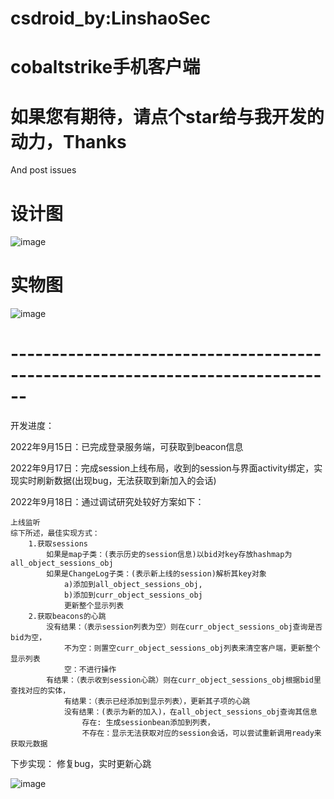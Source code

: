 # csdroid_by:LinshaoSec
# cobaltstrike手机客户端


  
# 如果您有期待，请点个star给与我开发的动力，Thanks
And post issues


# 设计图

![image](https://user-images.githubusercontent.com/96420060/190606092-c3241505-e2de-4752-8260-38ec344ea4e7.png)

# 实物图
![image](https://user-images.githubusercontent.com/96420060/190607040-65c8a637-4035-4f85-88ac-defd390acab9.png)

# ------------------------------------------------------------------------------

开发进度：

2022年9月15日：已完成登录服务端，可获取到beacon信息

2022年9月17日：完成session上线布局，收到的session与界面activity绑定，实现实时刷新数据(出现bug，无法获取到新加入的会话)

2022年9月18日：通过调试研究处较好方案如下：

    上线监听
	综下所述，最佳实现方式：
		1.获取sessions
			如果是map子类：(表示历史的session信息)以bid对key存放hashmap为all_object_sessions_obj
			如果是ChangeLog子类：(表示新上线的session)解析其key对象
				a)添加到all_object_sessions_obj,
				b)添加到curr_object_sessions_obj
				更新整个显示列表
		2.获取beacons的心跳
			没有结果：（表示session列表为空）则在curr_object_sessions_obj查询是否bid为空，
				不为空：则置空curr_object_sessions_obj列表来清空客户端，更新整个显示列表
				空：不进行操作
			有结果：（表示收到session心跳）则在curr_object_sessions_obj根据bid里查找对应的实体，
				有结果：（表示已经添加到显示列表），更新其子项的心跳
				没有结果：(表示为新的加入)，在all_object_sessions_obj查询其信息
					存在: 生成sessionbean添加到列表，
					不存在：显示无法获取对应的session会话，可以尝试重新调用ready来获取元数据


下步实现：
  修复bug，实时更新心跳

![image](https://user-images.githubusercontent.com/96420060/190707124-e93e91ab-ac0d-422c-969b-f440e0cd5290.png)

